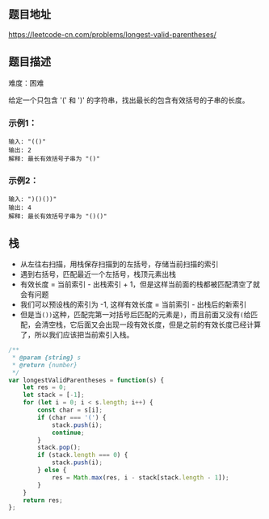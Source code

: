 ## 题目地址

https://leetcode-cn.com/problems/longest-valid-parentheses/

## 题目描述

难度：困难

给定一个只包含 '(' 和 ')' 的字符串，找出最长的包含有效括号的子串的长度。

### 示例1：

```
输入: "(()"
输出: 2
解释: 最长有效括号子串为 "()"
```

### 示例2：

```
输入: ")()())"
输出: 4
解释: 最长有效括号子串为 "()()"
```

## 栈

- 从左往右扫描，用栈保存扫描到的左括号，存储当前扫描的索引
- 遇到右括号，匹配最近一个左括号，栈顶元素出栈
- 有效长度 = 当前索引 - 出栈索引 + 1，但是这样当前面的栈都被匹配清空了就会有问题
- 我们可以预设栈的索引为 -1, 这样有效长度 = 当前索引 - 出栈后的新索引
- 但是当`())`这种，匹配完第一对括号后匹配的元素是`)`，而且前面又没有`(`给匹配，会清空栈，它后面又会出现一段有效长度，但是之前的有效长度已经计算了，所以我们应该把当前索引入栈。

```js
/**
 * @param {string} s
 * @return {number}
 */
var longestValidParentheses = function(s) {
    let res = 0;
    let stack = [-1];
    for (let i = 0; i < s.length; i++) {
        const char = s[i];
        if (char === '(') {
            stack.push(i);
            continue;
        }        
        stack.pop();
        if (stack.length === 0) {
            stack.push(i);
        } else {
            res = Math.max(res, i - stack[stack.length - 1]);
        }
    }
    return res;
};
```



